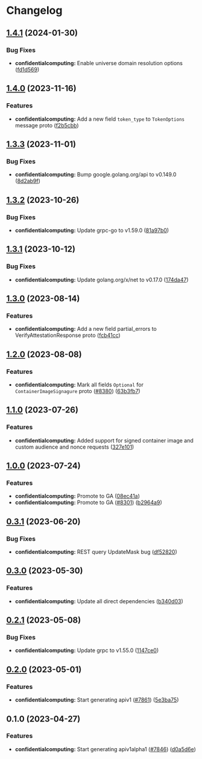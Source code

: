 # Changelog


## [1.4.1](https://github.com/googleapis/google-cloud-go/compare/confidentialcomputing/v1.4.0...confidentialcomputing/v1.4.1) (2024-01-30)


### Bug Fixes

* **confidentialcomputing:** Enable universe domain resolution options ([fd1d569](https://github.com/googleapis/google-cloud-go/commit/fd1d56930fa8a747be35a224611f4797b8aeb698))

## [1.4.0](https://github.com/googleapis/google-cloud-go/compare/confidentialcomputing/v1.3.3...confidentialcomputing/v1.4.0) (2023-11-16)


### Features

* **confidentialcomputing:** Add a new field `token_type` to `TokenOptions` message proto ([f2b5cbb](https://github.com/googleapis/google-cloud-go/commit/f2b5cbb35da5a4eca937a1441b6a0f1b147e072b))

## [1.3.3](https://github.com/googleapis/google-cloud-go/compare/confidentialcomputing/v1.3.2...confidentialcomputing/v1.3.3) (2023-11-01)


### Bug Fixes

* **confidentialcomputing:** Bump google.golang.org/api to v0.149.0 ([8d2ab9f](https://github.com/googleapis/google-cloud-go/commit/8d2ab9f320a86c1c0fab90513fc05861561d0880))

## [1.3.2](https://github.com/googleapis/google-cloud-go/compare/confidentialcomputing/v1.3.1...confidentialcomputing/v1.3.2) (2023-10-26)


### Bug Fixes

* **confidentialcomputing:** Update grpc-go to v1.59.0 ([81a97b0](https://github.com/googleapis/google-cloud-go/commit/81a97b06cb28b25432e4ece595c55a9857e960b7))

## [1.3.1](https://github.com/googleapis/google-cloud-go/compare/confidentialcomputing/v1.3.0...confidentialcomputing/v1.3.1) (2023-10-12)


### Bug Fixes

* **confidentialcomputing:** Update golang.org/x/net to v0.17.0 ([174da47](https://github.com/googleapis/google-cloud-go/commit/174da47254fefb12921bbfc65b7829a453af6f5d))

## [1.3.0](https://github.com/googleapis/google-cloud-go/compare/confidentialcomputing/v1.2.0...confidentialcomputing/v1.3.0) (2023-08-14)


### Features

* **confidentialcomputing:** Add a new field partial_errors to VerifyAttestationResponse proto ([fcb41cc](https://github.com/googleapis/google-cloud-go/commit/fcb41cc1d2435452ee78314c1b0362e3f21ae637))

## [1.2.0](https://github.com/googleapis/google-cloud-go/compare/confidentialcomputing/v1.1.0...confidentialcomputing/v1.2.0) (2023-08-08)


### Features

* **confidentialcomputing:** Mark all fields `Optional` for `ContainerImageSignagure` proto ([#8380](https://github.com/googleapis/google-cloud-go/issues/8380)) ([63b3fb7](https://github.com/googleapis/google-cloud-go/commit/63b3fb7ffb89ea260e977cdbddad544039b738a4))

## [1.1.0](https://github.com/googleapis/google-cloud-go/compare/confidentialcomputing/v1.0.0...confidentialcomputing/v1.1.0) (2023-07-26)


### Features

* **confidentialcomputing:** Added support for signed container image and custom audience and nonce requests ([327e101](https://github.com/googleapis/google-cloud-go/commit/327e10188a2e22dd7b7e6c12a8cf66729f65974c))

## [1.0.0](https://github.com/googleapis/google-cloud-go/compare/confidentialcomputing/v0.3.1...confidentialcomputing/v1.0.0) (2023-07-24)


### Features

* **confidentialcomputing:** Promote to GA ([08ec41a](https://github.com/googleapis/google-cloud-go/commit/08ec41aba981874a7b86a9a941b07f9eb2fc6ce1))
* **confidentialcomputing:** Promote to GA ([#8301](https://github.com/googleapis/google-cloud-go/issues/8301)) ([b2964a9](https://github.com/googleapis/google-cloud-go/commit/b2964a92d093a3d751e8b43aa70471bd989b1244))

## [0.3.1](https://github.com/googleapis/google-cloud-go/compare/confidentialcomputing/v0.3.0...confidentialcomputing/v0.3.1) (2023-06-20)


### Bug Fixes

* **confidentialcomputing:** REST query UpdateMask bug ([df52820](https://github.com/googleapis/google-cloud-go/commit/df52820b0e7721954809a8aa8700b93c5662dc9b))

## [0.3.0](https://github.com/googleapis/google-cloud-go/compare/confidentialcomputing/v0.2.1...confidentialcomputing/v0.3.0) (2023-05-30)


### Features

* **confidentialcomputing:** Update all direct dependencies ([b340d03](https://github.com/googleapis/google-cloud-go/commit/b340d030f2b52a4ce48846ce63984b28583abde6))

## [0.2.1](https://github.com/googleapis/google-cloud-go/compare/confidentialcomputing/v0.2.0...confidentialcomputing/v0.2.1) (2023-05-08)


### Bug Fixes

* **confidentialcomputing:** Update grpc to v1.55.0 ([1147ce0](https://github.com/googleapis/google-cloud-go/commit/1147ce02a990276ca4f8ab7a1ab65c14da4450ef))

## [0.2.0](https://github.com/googleapis/google-cloud-go/compare/confidentialcomputing/v0.1.0...confidentialcomputing/v0.2.0) (2023-05-01)


### Features

* **confidentialcomputing:** Start generating apiv1 ([#7861](https://github.com/googleapis/google-cloud-go/issues/7861)) ([5e3ba75](https://github.com/googleapis/google-cloud-go/commit/5e3ba75471c9970c1d6e18987eba9c478c599d8b))

## 0.1.0 (2023-04-27)


### Features

* **confidentialcomputing:** Start generating apiv1alpha1 ([#7846](https://github.com/googleapis/google-cloud-go/issues/7846)) ([d0a5d6e](https://github.com/googleapis/google-cloud-go/commit/d0a5d6eda292a7c87ec6d1a4147b037970242641))

